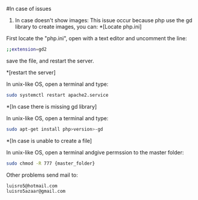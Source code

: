 #In case of issues
1) In case doesn't show images:
This issue occur because php use the gd library to create images, you can:
*[Locate php.ini]

First locate the "php.ini", open with a text editor and uncomment the line:
```bash
;;extension=gd2
```
save the file, and restart the server.

*[restart the server]

In unix-like OS, open a terminal and type:

```bash
sudo systemctl restart apache2.service
```
*[In case there is missing gd library]

In unix-like OS, open a terminal and type:

```bash
sudo apt-get install php>version>-gd
```
*[In case is unable to create a file]

In unix-like OS, open a terminal andgive permssion to the master folder:

```bash
sudo chmod -R 777 {master_folder}
```

Other problems send mail to:

```bash
luisro5@hotmail.com
luisro5azaar@gmail.com
```

